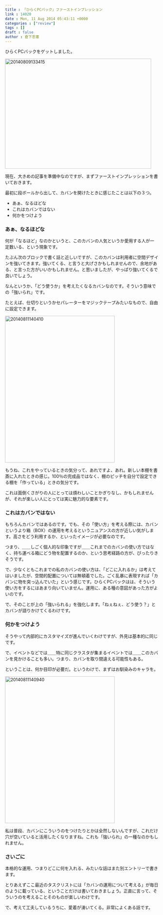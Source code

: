 ```yaml
---
title : 「ひらくPCバック」ファーストインプレッション
link : 14020
date : Mon, 11 Aug 2014 05:43:11 +0000
categories : ["review"]
tags : []
draft : false
author : 倉下忠憲
---
```


ひらくPCバックをゲットしました。

<a href="https://rashita.net/blog/wp-content/uploads/2014/08/20140809133415.jpg"><img src="https://rashita.net/blog/wp-content/uploads/2014/08/20140809133415.jpg" alt="20140809133415" width="480" height="360" class="alignnone size-large wp-image-14023" /></a>

現在、大きめの記事を準備中なのですが、まずファーストインプレッションを書いておきます。

最初に段ボールから出して、カバンを開けたときに感じたことは以下の３つ。

<ul><li>あぁ、なるほどな</li>
<li>これはカバンではない</li>
<li>何かをつけよう</li></ul>

<H3>あぁ、なるほどな</H3>

何が「なるほど」なのかというと、このカバンの人気というか愛用する人が一定数いる、という現象です。

たぶん次のブロックで書く話と近しいですが、このカバンは利用者に空間デザインを強いてきます。強いてくる、と言うと大げさかもしれませんので、余地がある、と言った方がいいかもしれません。と思いましたが、やっぱり強いてくるで良いでしょう。

なんというか、「どう使うか」を考えたくなるカバンなのです。そういう意味での「強いられ」です。

たとえば、仕切りというかセパレーターをマジックテープみたいなもので、自由に設定できます。

<a href="https://rashita.net/blog/wp-content/uploads/2014/08/20140811140410.jpg"><img src="https://rashita.net/blog/wp-content/uploads/2014/08/20140811140410.jpg" alt="20140811140410" width="360" height="480" class="alignnone size-full wp-image-14021" /></a>

もうね、これをやっているときの気分って、あれですよ、あれ。新しい本棚を書斎に入れたときの感じ。100％の完成品ではなく、棚のピッチを自分で設定できる棚を「作っている」ときの気分です。

これは面倒くさがりの人にとっては煩わしいことかぎりなし、かもしれませんが、それが楽しい人にとっては実に魅力的な要素です。

<H3>これはカバンではない</H3>

もちろんカバンではあるのです。でも、その「使い方」を考える際には、カバンというより箱（BOX）の運用を考えるというニュアンスの方が近しい気がします。高さをどう利用するか、といったイメージが必要なのです。

つまり、＿＿しごく個人的な印象ですが＿＿これまでのカバンの使い方ではなく、持ち運べる箱にどう物を配置するのか、という思考経路の方が、ぴったりきそうです。

で、少なくともこれまでの私のカバンの使い方は、「どこに入れるか」は考えてはいましたが、空間的配置については無頓着でした。ごく乱暴に表現すれば「カバンに物を突っ込んでいた」という感じです。ひらくPCバックはは、そういう使い方をするにはあまり向いていません。運用に、ある種の意図があった方がよいのです。

で、そのことが上の「強いられる」を強化します。「ねぇねぇ、どう使う？」とカバンが語りかけてくるわけです。

<H3>何かをつけよう</H3>

そうやって内部的にカスタマイズが進んでいくわけですが、外見は基本的に同じです。

で、イベントなどでは＿＿特に同じクラスタが集まるイベントでは＿＿このカバンを見かけることも多い。つまり、カバンを取り間違える可能性もある。

ということは、何か目印が必要だ。というわけで、まずはお馴染みのキャラを。


<a href="https://rashita.net/blog/wp-content/uploads/2014/08/20140811140940.jpg"><img src="https://rashita.net/blog/wp-content/uploads/2014/08/20140811140940.jpg" alt="20140811140940" width="360" height="480" class="alignnone size-large wp-image-14022" /></a>

私は普段、カバンにこういうのをつけたりとかは全然しないんですが、これだけ穴が空いていると活用したくなりますね。これも「強いられ」の一種なのかもしれません。

<H3>さいごに</H3>

本格的な運用、つまりどこに何を入れる、みたいな話はまた別エントリーで書きます。

とりあえずここ最近のタスクリストには「カバンの運用について考える」が毎日のように載っている、ということだけは書いておきましょう。正直に言って、そういうのを考えることそのものが楽しいわけです。

で、考えて工夫しているうちに、愛着が湧いてくる。非常によくある話です。